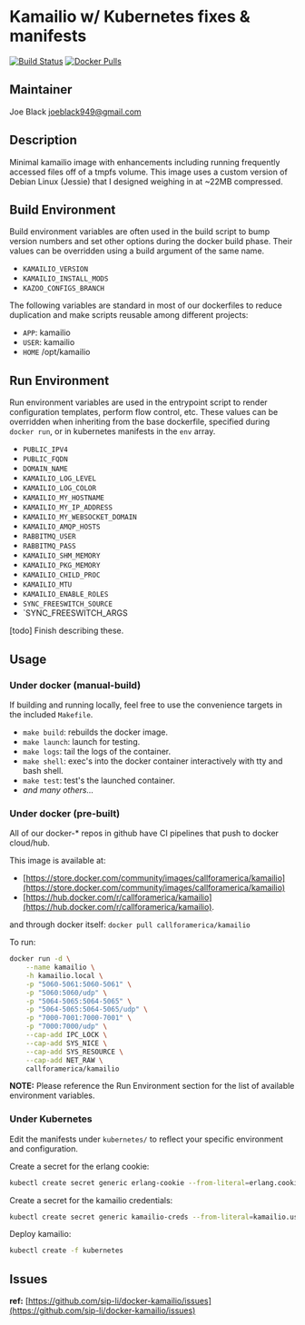 # Kamailio w/ Kubernetes fixes & manifests

[![Build Status](https://travis-ci.org/sip-li/docker-kamailio.svg?branch=master)](https://travis-ci.org/sip-li/docker-kamailio) [![Docker Pulls](https://img.shields.io/docker/pulls/callforamerica/kamailio.svg)](https://store.docker.com/community/images/callforamerica/kamailio)

## Maintainer

Joe Black <joeblack949@gmail.com>

## Description

Minimal kamailio image with enhancements including running frequently accessed files off of a tmpfs volume.  This image uses a custom version of Debian Linux (Jessie) that I designed weighing in at ~22MB compressed.

## Build Environment

Build environment variables are often used in the build script to bump version numbers and set other options during the docker build phase.  Their values can be overridden using a build argument of the same name.

* `KAMAILIO_VERSION`
* `KAMAILIO_INSTALL_MODS`
* `KAZOO_CONFIGS_BRANCH`

The following variables are standard in most of our dockerfiles to reduce duplication and make scripts reusable among different projects:

* `APP`: kamailio
* `USER`: kamailio
* `HOME` /opt/kamailio


## Run Environment

Run environment variables are used in the entrypoint script to render configuration templates, perform flow control, etc.  These values can be overridden when inheriting from the base dockerfile, specified during `docker run`, or in kubernetes manifests in the `env` array.

* `PUBLIC_IPV4`
* `PUBLIC_FQDN`
* `DOMAIN_NAME`
* `KAMAILIO_LOG_LEVEL`
* `KAMAILIO_LOG_COLOR`
* `KAMAILIO_MY_HOSTNAME`
* `KAMAILIO_MY_IP_ADDRESS`
* `KAMAILIO_MY_WEBSOCKET_DOMAIN`
* `KAMAILIO_AMQP_HOSTS`
* `RABBITMQ_USER`
* `RABBITMQ_PASS`
* `KAMAILIO_SHM_MEMORY`
* `KAMAILIO_PKG_MEMORY`
* `KAMAILIO_CHILD_PROC`
* `KAMAILIO_MTU`
* `KAMAILIO_ENABLE_ROLES`
* `SYNC_FREESWITCH_SOURCE`
* `SYNC_FREESWITCH_ARGS

[todo] Finish describing these.

## Usage

### Under docker (manual-build)

If building and running locally, feel free to use the convenience targets in the included `Makefile`.

* `make build`: rebuilds the docker image.
* `make launch`: launch for testing.
* `make logs`: tail the logs of the container.
* `make shell`: exec's into the docker container interactively with tty and bash shell.
* `make test`: test's the launched container.
* *and many others...*


### Under docker (pre-built)

All of our docker-* repos in github have CI pipelines that push to docker cloud/hub.  

This image is available at:
* [https://store.docker.com/community/images/callforamerica/kamailio](https://store.docker.com/community/images/callforamerica/kamailio)
*  [https://hub.docker.com/r/callforamerica/kamailio](https://hub.docker.com/r/callforamerica/kamailio).

and through docker itself: `docker pull callforamerica/kamailio`

To run:

```bash
docker run -d \
    --name kamailio \
    -h kamailio.local \
    -p "5060-5061:5060-5061" \
    -p "5060:5060/udp" \
    -p "5064-5065:5064-5065" \
    -p "5064-5065:5064-5065/udp" \
    -p "7000-7001:7000-7001" \
    -p "7000:7000/udp" \
    --cap-add IPC_LOCK \
    --cap-add SYS_NICE \
    --cap-add SYS_RESOURCE \
    --cap-add NET_RAW \
    callforamerica/kamailio
```

**NOTE:** Please reference the Run Environment section for the list of available environment variables.


### Under Kubernetes

Edit the manifests under `kubernetes/` to reflect your specific environment and configuration.

Create a secret for the erlang cookie:
```bash
kubectl create secret generic erlang-cookie --from-literal=erlang.cookie=$(LC_ALL=C tr -cd '[:alnum:]' < /dev/urandom | head -c 64)
```

Create a secret for the kamailio credentials:
```bash
kubectl create secret generic kamailio-creds --from-literal=kamailio.user=$(sed $(perl -e "print int rand(99999)")"q;d" /usr/share/dict/words) --from-literal=kamailio.pass=$(LC_ALL=C tr -cd '[:alnum:]' < /dev/urandom | head -c 32)
```

Deploy kamailio:
```bash
kubectl create -f kubernetes
```


## Issues

**ref:**  [https://github.com/sip-li/docker-kamailio/issues](https://github.com/sip-li/docker-kamailio/issues)

